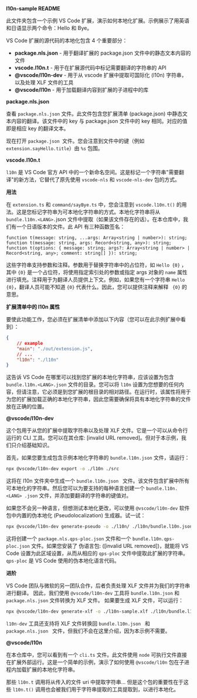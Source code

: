 **l10n-sample README**

此文件夹包含一个示例 VS Code 扩展，演示如何本地化扩展。示例展示了用英语和日语显示两个命令：Hello 和 Bye。

VS Code 扩展的源代码的本地化包含 4 个重要部分：

* **package.nls.json** - 用于翻译扩展的 package.json 文件中的静态文本内容的文件
* **vscode.l10n.t** - 用于在扩展源代码中标记需要翻译的字符串的 API
* **@vscode/l10n-dev** - 用于从 vscode 扩展中提取可国际化 (l10n) 字符串，以及处理 XLF 文件的工具
* **@vscode/l10n** -  用于加载翻译内容到扩展的子进程中的库

**package.nls.json**

查看 `package.nls.json` 文件。此文件包含您扩展清单 (package.json) 中静态文本内容的翻译。该文件中的 key 与 package.json 文件中的 key 相同。对应的值即是相应 key 的翻译文本。
 
现在打开 `package.json `文件。您会注意到文件中的键（例如 `extension.sayHello.title`）由 `%s` 包围。

**vscode.l10n.t**

`l10n` 是 VS Code 官方 API 中的一个新命名空间。这是标记一个字符串"需要翻译"的新方法，它替代了原先使用 `vscode-nls` 和 `vscode-nls-dev` 包的方式。

**用法**

在 `extension.ts` 和 `command/sayBye.ts` 中，您会注意到 `vscode.l10n.t()` 的用法。这是您标记字符串为可本地化字符串的方式。本地化字符串将从  `bundle.l10n.<LANG>.`json 文件中提取（如果该文件存在的话）。在本仓库中，我们有一个日语版本的文件。此 API 有三种函数签名：

```
function t(message: string, ...args: Array<string | number>): string;
function t(message: string, args: Record<string, any>): string;
function t(options: { message: string; args?: Array<string | number> | Record<string, any>; comment: string[] }): string;
```

这些字符串支持参数和注释。参数用于替换字符串中的占位符，如  `Hello {0}`  ，其中 `{0}` 是一个占位符，将使用指定索引处的参数或指定 args 对象的 `name` 属性进行填充。注释用于为翻译人员提供上下文。例如，如果您有一个字符串 `Hello {0}`，翻译人员可能不知道 `{0}` 代表什么。因此，您可以提供注释来解释 ` {0}` 的意思。

**扩展清单中的 l10n 属性**

要使此功能工作，您必须在扩展清单中添加以下内容（您可以在此示例扩展中看到）：

```json
{
    // example
    "main": "./out/extension.js",
    // ...
    "l10n": "./l10n"
}
```

这告诉 VS Code 在哪里可以找到您扩展的本地化字符串，应该设置为包含 `bundle.l10n.<LANG>.json` 文件的目录。您可以将 `l10n` 设置为您想要的任何内容，但请注意，它必须是到您扩展的根目录的相对路径。在运行时，该属性将用于为您的扩展加载正确的本地化字符串，因此您需要确保将具有本地化字符串的文件放在正确的位置。

**@vscode/l10n-dev**

这个包用于从您的扩展中提取字符串以及处理 XLF 文件。它是一个可以从命令行运行的 CLI 工具。您可以在其仓库: [invalid URL removed]。但对于本示例，我们只介绍基础知识。

首先，如果您要生成包含示例本地化字符串的 `bundle.l10n.json` 文件，请运行：

```bash
npx @vscode/l10n-dev export -o ./l10n ./src
```

这将在 l10n 文件夹中生成一个 `bundle.l10n.json ` 文件。该文件包含扩展中所有可本地化的字符串。然后您可以为要支持的每种语言创建一个 `bundle.l10n.<LANG> .json` 文件，并添加要翻译的字符串的键值对。

如果您不会另一种语言，但想测试本地化更改，可以使用 `@vscode/l10n-dev` 软件包中内置的伪本地化 (Pseudolocalization) 生成器。试一试：

```bash
npx @vscode/l10n-dev generate-pseudo -o ./l10n/ ./l10n/bundle.l10n.json ./package.nls.json
```

这将创建一个 `package.nls.qps-ploc.json` 文件和一个 `bundle.l10n.qps-ploc.json` 文件。如果您安装了 伪语言包: ([invalid URL removed])，就能将 VS Code 设置为此区域设置，从而从相应的 `qps-ploc` 文件中提取此扩展的字符串。 `qps-ploc` 是 VS Code 使用的伪本地化语言代码。

**进阶**

VS Code 团队与微软的另一团队合作，后者负责处理 XLF 文件并为我们的字符串进行翻译。  因此，我们使用 `@vscode/l10n-dev` 工具将 `bundle.l10n.json` 和  `package.nls.json`  文件转换为 XLF 文件。 如果要生成 XLF 文件，可以运行：

```bash
npx @vscode/l10n-dev generate-xlf -o ./l10n-sample.xlf ./l10n/bundle.l10n.json ./package.nls.json
```

`l10n-dev` 工具还支持将 XLF 文件转换回 `bundle.l10n.json ` 和 `package.nls.json `  文件，但我们不会在这里介绍，因为本示例不需要。

**@vscode/l10n**

在本仓库中，您可以看到有一个 `cli.ts` 文件。此文件使用 `node` 可执行文件直接在扩展外部运行。这是一个简单的示例，演示了如何使用 `@vscode/l10n` 包在子进程内加载扩展的本地化字符串。

那些 `l10n.t` 调用将从传入的文件 uri 中提取字符串... 但是这个包的重要性在于这些  `l10n.t()` 调用也会被我们用于字符串提取的工具提取到，以进行本地化。